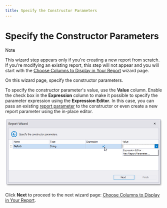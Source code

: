 ```yaml
---
title: Specify the Constructor Parameters
---
```

# Specify the Constructor Parameters
> [!NOTE]
> This wizard step appears only if you're creating a new report from scratch. If you're modifying an existing report, this step will not appear and you will start with the [Choose Columns to Display in Your Report](../choose-columns-to-display-in-your-report.md) wizard page.

On this wizard page, specify the constructor parameters.

To specify the constructor parameter's value, use the **Value** column. Enable the check box in the **Expression** column to make it possible to specify the parameter expression using the **Expression Editor**. In this case, you can pass an existing [report parameter](../../../../shape-report-data/use-report-parameters.md) to the constructor or even create a new report parameter using the in-place editor.

![RD_ReportWizard_ObjConstructorParameters](../../../../../../../images/eurd-win-data-access-object-binding-specify-constructor-parameters.png)

Click **Next** to proceed to the next wizard page: [Choose Columns to Display in Your Report](../choose-columns-to-display-in-your-report.md).